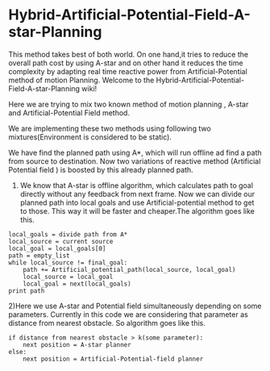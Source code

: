 # Hybrid-Artificial-Potential-Field-A-star-Planning
This method takes best of both world. On one hand,it tries to reduce the overall path cost by using A-star and on other hand it reduces the time complexity by adapting real time reactive power from Artificial-Potential method of motion Planning.
Welcome to the Hybrid-Artificial-Potential-Field-A-star-Planning wiki!

Here we are trying to mix two known method of motion planning , A-star and Artificial-Potential Field method.

We are implementing these two methods using following two mixtures(Environment is considered to be static).

We have find the planned path using A*, which will run offline ad find a path from source to destination.
Now two variations of reactive method (Artificial Potential field ) is boosted by this already planned path. 

1) We know that A-star is offline algorithm, which calculates path to goal directly without any feedback from next frame.  Now we can divide our planned path into local goals and use Artificial-potential method to get to those. This way it will be faster and cheaper.The algorithm goes like this.

```
local_goals = divide path from A*
local_source = current source
local_goal = local_goals[0]
path = empty_list
while local_source != final_goal:
    path += Artificial_potential_path(local_source, local_goal)
    local_source = local_goal
    local_goal = next(local_goals)
print path
```
2)Here we use A-star and Potential field simultaneously depending on some parameters. Currently in this code we are considering that parameter as distance from nearest obstacle. So algorithm goes like this.

```
if distance from nearest obstacle > k(some parameter):
    next position = A-star planner
else:
    next position = Artificial-Potential-field planner
```
